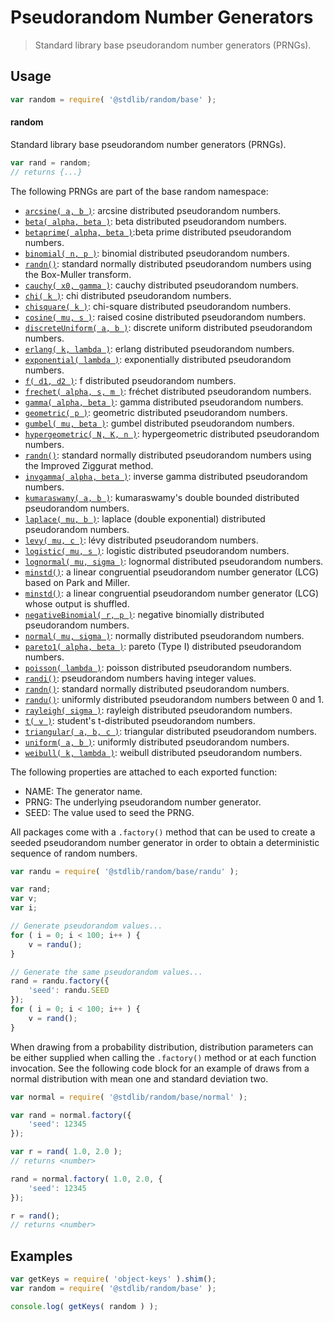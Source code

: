 <!--

@license Apache-2.0

Copyright (c) 2018 The Stdlib Authors.

Licensed under the Apache License, Version 2.0 (the "License");
you may not use this file except in compliance with the License.
You may obtain a copy of the License at

   http://www.apache.org/licenses/LICENSE-2.0

Unless required by applicable law or agreed to in writing, software
distributed under the License is distributed on an "AS IS" BASIS,
WITHOUT WARRANTIES OR CONDITIONS OF ANY KIND, either express or implied.
See the License for the specific language governing permissions and
limitations under the License.

-->

# Pseudorandom Number Generators

> Standard library base pseudorandom number generators (PRNGs).

<section class="usage">

## Usage

```javascript
var random = require( '@stdlib/random/base' );
```

#### random

Standard library base pseudorandom number generators (PRNGs).

```javascript
var rand = random;
// returns {...}
```

The following PRNGs are part of the base random namespace:

<!-- <toc pattern="*"> -->

<div class="namespace-toc">

-   <span class="signature">[`arcsine( a, b )`][@stdlib/random/base/arcsine]</span>: <span class="description">arcsine distributed pseudorandom numbers.</span>
-   <span class="signature">[`beta( alpha, beta )`][@stdlib/random/base/beta]</span>: <span class="description">beta distributed pseudorandom numbers.</span>
-   <span class="signature">[`betaprime( alpha, beta )`][@stdlib/random/base/betaprime]</span>:<span class="description">beta prime distributed pseudorandom numbers.</span>
-   <span class="signature">[`binomial( n, p )`][@stdlib/random/base/binomial]</span>: <span class="description">binomial distributed pseudorandom numbers.</span>
-   <span class="signature">[`randn()`][@stdlib/random/base/box-muller]</span>: <span class="description">standard normally distributed pseudorandom numbers using the Box-Muller transform.</span>
-   <span class="signature">[`cauchy( x0, gamma )`][@stdlib/random/base/cauchy]</span>: <span class="description">cauchy distributed pseudorandom numbers.</span>
-   <span class="signature">[`chi( k )`][@stdlib/random/base/chi]</span>: <span class="description">chi distributed pseudorandom numbers.</span>
-   <span class="signature">[`chisquare( k )`][@stdlib/random/base/chisquare]</span>: <span class="description">chi-square distributed pseudorandom numbers.</span>
-   <span class="signature">[`cosine( mu, s )`][@stdlib/random/base/cosine]</span>: <span class="description">raised cosine distributed pseudorandom numbers.</span>
-   <span class="signature">[`discreteUniform( a, b )`][@stdlib/random/base/discrete-uniform]</span>: <span class="description">discrete uniform distributed pseudorandom numbers.</span>
-   <span class="signature">[`erlang( k, lambda )`][@stdlib/random/base/erlang]</span>: <span class="description">erlang distributed pseudorandom numbers.</span>
-   <span class="signature">[`exponential( lambda )`][@stdlib/random/base/exponential]</span>: <span class="description">exponentially distributed pseudorandom numbers.</span>
-   <span class="signature">[`f( d1, d2 )`][@stdlib/random/base/f]</span>: <span class="description">f distributed pseudorandom numbers.</span>
-   <span class="signature">[`frechet( alpha, s, m )`][@stdlib/random/base/frechet]</span>: <span class="description">fréchet distributed pseudorandom numbers.</span>
-   <span class="signature">[`gamma( alpha, beta )`][@stdlib/random/base/gamma]</span>: <span class="description">gamma distributed pseudorandom numbers.</span>
-   <span class="signature">[`geometric( p )`][@stdlib/random/base/geometric]</span>: <span class="description">geometric distributed pseudorandom numbers.</span>
-   <span class="signature">[`gumbel( mu, beta )`][@stdlib/random/base/gumbel]</span>: <span class="description">gumbel distributed pseudorandom numbers.</span>
-   <span class="signature">[`hypergeometric( N, K, n )`][@stdlib/random/base/hypergeometric]</span>: <span class="description">hypergeometric distributed pseudorandom numbers.</span>
-   <span class="signature">[`randn()`][@stdlib/random/base/improved-ziggurat]</span>: <span class="description">standard normally distributed pseudorandom numbers using the Improved Ziggurat method.</span>
-   <span class="signature">[`invgamma( alpha, beta )`][@stdlib/random/base/invgamma]</span>: <span class="description">inverse gamma distributed pseudorandom numbers.</span>
-   <span class="signature">[`kumaraswamy( a, b )`][@stdlib/random/base/kumaraswamy]</span>: <span class="description">kumaraswamy's double bounded distributed pseudorandom numbers.</span>
-   <span class="signature">[`laplace( mu, b )`][@stdlib/random/base/laplace]</span>: <span class="description">laplace (double exponential) distributed pseudorandom numbers.</span>
-   <span class="signature">[`levy( mu, c )`][@stdlib/random/base/levy]</span>: <span class="description">lévy distributed pseudorandom numbers.</span>
-   <span class="signature">[`logistic( mu, s )`][@stdlib/random/base/logistic]</span>: <span class="description">logistic distributed pseudorandom numbers.</span>
-   <span class="signature">[`lognormal( mu, sigma )`][@stdlib/random/base/lognormal]</span>: <span class="description">lognormal distributed pseudorandom numbers.</span>
-   <span class="signature">[`minstd()`][@stdlib/random/base/minstd]</span>: <span class="description">a linear congruential pseudorandom number generator (LCG) based on Park and Miller.</span>
-   <span class="signature">[`minstd()`][@stdlib/random/base/minstd-shuffle]</span>: <span class="description">a linear congruential pseudorandom number generator (LCG) whose output is shuffled.</span>
-   <span class="signature">[`negativeBinomial( r, p )`][@stdlib/random/base/negative-binomial]</span>: <span class="description">negative binomially distributed pseudorandom numbers.</span>
-   <span class="signature">[`normal( mu, sigma )`][@stdlib/random/base/normal]</span>: <span class="description">normally distributed pseudorandom numbers.</span>
-   <span class="signature">[`pareto1( alpha, beta )`][@stdlib/random/base/pareto-type1]</span>: <span class="description">pareto (Type I) distributed pseudorandom numbers.</span>
-   <span class="signature">[`poisson( lambda )`][@stdlib/random/base/poisson]</span>: <span class="description">poisson distributed pseudorandom numbers.</span>
-   <span class="signature">[`randi()`][@stdlib/random/base/randi]</span>: <span class="description">pseudorandom numbers having integer values.</span>
-   <span class="signature">[`randn()`][@stdlib/random/base/randn]</span>: <span class="description">standard normally distributed pseudorandom numbers.</span>
-   <span class="signature">[`randu()`][@stdlib/random/base/randu]</span>: <span class="description">uniformly distributed pseudorandom numbers between 0 and 1.</span>
-   <span class="signature">[`rayleigh( sigma )`][@stdlib/random/base/rayleigh]</span>: <span class="description">rayleigh distributed pseudorandom numbers.</span>
-   <span class="signature">[`t( v )`][@stdlib/random/base/t]</span>: <span class="description">student's t-distributed pseudorandom numbers.</span>
-   <span class="signature">[`triangular( a, b, c )`][@stdlib/random/base/triangular]</span>: <span class="description">triangular distributed pseudorandom numbers.</span>
-   <span class="signature">[`uniform( a, b )`][@stdlib/random/base/uniform]</span>: <span class="description">uniformly distributed pseudorandom numbers.</span>
-   <span class="signature">[`weibull( k, lambda )`][@stdlib/random/base/weibull]</span>: <span class="description">weibull distributed pseudorandom numbers.</span>

</div>

<!-- </toc> -->

The following properties are attached to each exported function:

-   NAME: The generator name.
-   PRNG: The underlying pseudorandom number generator.
-   SEED: The value used to seed the PRNG.

All packages come with a `.factory()` method that can be used to create a seeded pseudorandom number generator in order to obtain a deterministic sequence of random numbers.

```javascript
var randu = require( '@stdlib/random/base/randu' );

var rand;
var v;
var i;

// Generate pseudorandom values...
for ( i = 0; i < 100; i++ ) {
    v = randu();
}

// Generate the same pseudorandom values...
rand = randu.factory({
    'seed': randu.SEED
});
for ( i = 0; i < 100; i++ ) {
    v = rand();
}
```

When drawing from a probability distribution, distribution parameters can be either supplied when calling the `.factory()` method or at each function invocation. See the following code block for an example of draws from a normal distribution with mean one and standard deviation two.

```javascript
var normal = require( '@stdlib/random/base/normal' );

var rand = normal.factory({
    'seed': 12345
});

var r = rand( 1.0, 2.0 );
// returns <number>

rand = normal.factory( 1.0, 2.0, {
    'seed': 12345
});

r = rand();
// returns <number>
```

</section>

<!-- /.usage -->

<section class="examples">

## Examples

<!-- TODO: better examples -->

<!-- eslint no-undef: "error" -->

```javascript
var getKeys = require( 'object-keys' ).shim();
var random = require( '@stdlib/random/base' );

console.log( getKeys( random ) );
```

</section>

<!-- /.examples -->

<section class="links">

[@stdlib/random/base/arcsine]: https://github.com/stdlib-js/stdlib/tree/develop/lib/node_modules/@stdlib/random/base/arcsine

[@stdlib/random/base/beta]: https://github.com/stdlib-js/stdlib/tree/develop/lib/node_modules/@stdlib/random/base/beta

[@stdlib/random/base/betaprime]: https://github.com/stdlib-js/stdlib/tree/develop/lib/node_modules/@stdlib/random/base/betaprime

[@stdlib/random/base/binomial]: https://github.com/stdlib-js/stdlib/tree/develop/lib/node_modules/@stdlib/random/base/binomial

[@stdlib/random/base/box-muller]: https://github.com/stdlib-js/stdlib/tree/develop/lib/node_modules/@stdlib/random/base/box-muller

[@stdlib/random/base/cauchy]: https://github.com/stdlib-js/stdlib/tree/develop/lib/node_modules/@stdlib/random/base/cauchy

[@stdlib/random/base/chi]: https://github.com/stdlib-js/stdlib/tree/develop/lib/node_modules/@stdlib/random/base/chi

[@stdlib/random/base/chisquare]: https://github.com/stdlib-js/stdlib/tree/develop/lib/node_modules/@stdlib/random/base/chisquare

[@stdlib/random/base/cosine]: https://github.com/stdlib-js/stdlib/tree/develop/lib/node_modules/@stdlib/random/base/cosine

[@stdlib/random/base/discrete-uniform]: https://github.com/stdlib-js/stdlib/tree/develop/lib/node_modules/@stdlib/random/base/discrete-uniform

[@stdlib/random/base/erlang]: https://github.com/stdlib-js/stdlib/tree/develop/lib/node_modules/@stdlib/random/base/erlang

[@stdlib/random/base/exponential]: https://github.com/stdlib-js/stdlib/tree/develop/lib/node_modules/@stdlib/random/base/exponential

[@stdlib/random/base/f]: https://github.com/stdlib-js/stdlib/tree/develop/lib/node_modules/@stdlib/random/base/f

[@stdlib/random/base/frechet]: https://github.com/stdlib-js/stdlib/tree/develop/lib/node_modules/@stdlib/random/base/frechet

[@stdlib/random/base/gamma]: https://github.com/stdlib-js/stdlib/tree/develop/lib/node_modules/@stdlib/random/base/gamma

[@stdlib/random/base/geometric]: https://github.com/stdlib-js/stdlib/tree/develop/lib/node_modules/@stdlib/random/base/geometric

[@stdlib/random/base/gumbel]: https://github.com/stdlib-js/stdlib/tree/develop/lib/node_modules/@stdlib/random/base/gumbel

[@stdlib/random/base/hypergeometric]: https://github.com/stdlib-js/stdlib/tree/develop/lib/node_modules/@stdlib/random/base/hypergeometric

[@stdlib/random/base/improved-ziggurat]: https://github.com/stdlib-js/stdlib/tree/develop/lib/node_modules/@stdlib/random/base/improved-ziggurat

[@stdlib/random/base/invgamma]: https://github.com/stdlib-js/stdlib/tree/develop/lib/node_modules/@stdlib/random/base/invgamma

[@stdlib/random/base/kumaraswamy]: https://github.com/stdlib-js/stdlib/tree/develop/lib/node_modules/@stdlib/random/base/kumaraswamy

[@stdlib/random/base/laplace]: https://github.com/stdlib-js/stdlib/tree/develop/lib/node_modules/@stdlib/random/base/laplace

[@stdlib/random/base/levy]: https://github.com/stdlib-js/stdlib/tree/develop/lib/node_modules/@stdlib/random/base/levy

[@stdlib/random/base/logistic]: https://github.com/stdlib-js/stdlib/tree/develop/lib/node_modules/@stdlib/random/base/logistic

[@stdlib/random/base/lognormal]: https://github.com/stdlib-js/stdlib/tree/develop/lib/node_modules/@stdlib/random/base/lognormal

[@stdlib/random/base/minstd]: https://github.com/stdlib-js/stdlib/tree/develop/lib/node_modules/@stdlib/random/base/minstd

[@stdlib/random/base/minstd-shuffle]: https://github.com/stdlib-js/stdlib/tree/develop/lib/node_modules/@stdlib/random/base/minstd-shuffle

[@stdlib/random/base/negative-binomial]: https://github.com/stdlib-js/stdlib/tree/develop/lib/node_modules/@stdlib/random/base/negative-binomial

[@stdlib/random/base/normal]: https://github.com/stdlib-js/stdlib/tree/develop/lib/node_modules/@stdlib/random/base/normal

[@stdlib/random/base/pareto-type1]: https://github.com/stdlib-js/stdlib/tree/develop/lib/node_modules/@stdlib/random/base/pareto-type1

[@stdlib/random/base/poisson]: https://github.com/stdlib-js/stdlib/tree/develop/lib/node_modules/@stdlib/random/base/poisson

[@stdlib/random/base/randi]: https://github.com/stdlib-js/stdlib/tree/develop/lib/node_modules/@stdlib/random/base/randi

[@stdlib/random/base/randn]: https://github.com/stdlib-js/stdlib/tree/develop/lib/node_modules/@stdlib/random/base/randn

[@stdlib/random/base/randu]: https://github.com/stdlib-js/stdlib/tree/develop/lib/node_modules/@stdlib/random/base/randu

[@stdlib/random/base/rayleigh]: https://github.com/stdlib-js/stdlib/tree/develop/lib/node_modules/@stdlib/random/base/rayleigh

[@stdlib/random/base/t]: https://github.com/stdlib-js/stdlib/tree/develop/lib/node_modules/@stdlib/random/base/t

[@stdlib/random/base/triangular]: https://github.com/stdlib-js/stdlib/tree/develop/lib/node_modules/@stdlib/random/base/triangular

[@stdlib/random/base/uniform]: https://github.com/stdlib-js/stdlib/tree/develop/lib/node_modules/@stdlib/random/base/uniform

[@stdlib/random/base/weibull]: https://github.com/stdlib-js/stdlib/tree/develop/lib/node_modules/@stdlib/random/base/weibull
</section>

<!-- /.links -->
